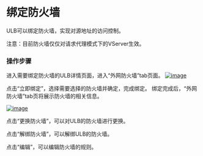 # 绑定防火墙

ULB可以绑定防火墙，实现对源地址的访问控制。

注意：目前防火墙仅仅对请求代理模式下的VServer生效。

### 操作步骤

进入需要绑定防火墙的ULB详情页面，进入“外网防火墙”tab页面。 [![image](https://docs.ucloud.cn/_media/network/ulb/ulb%E7%BB%91%E5%AE%9A%E9%98%B2%E7%81%AB%E5%A2%99.png)](https://docs.ucloud.cn/_detail/network/ulb/ulb%E7%BB%91%E5%AE%9A%E9%98%B2%E7%81%AB%E5%A2%99.png?id=network%3Aulb%3Acommon)

点击“立即绑定”，选择需要选择的防火墙并确定，完成绑定。 绑定完成后，“外网防火墙”tab页将展示防火墙的相关信息。

 [![image](https://docs.ucloud.cn/_media/network/ulb/ulb%E9%98%B2%E7%81%AB%E5%A2%99%E6%93%8D%E4%BD%9C.png)](https://docs.ucloud.cn/_detail/network/ulb/ulb%E9%98%B2%E7%81%AB%E5%A2%99%E6%93%8D%E4%BD%9C.png?id=network%3Aulb%3Acommon)

点击“更换防火墙”，可以对ULB的防火墙进行更换。

点击“解绑防火墙”，可以解绑ULB的防火墙。

点击“编辑”，可以编辑防火墙的规则。  


